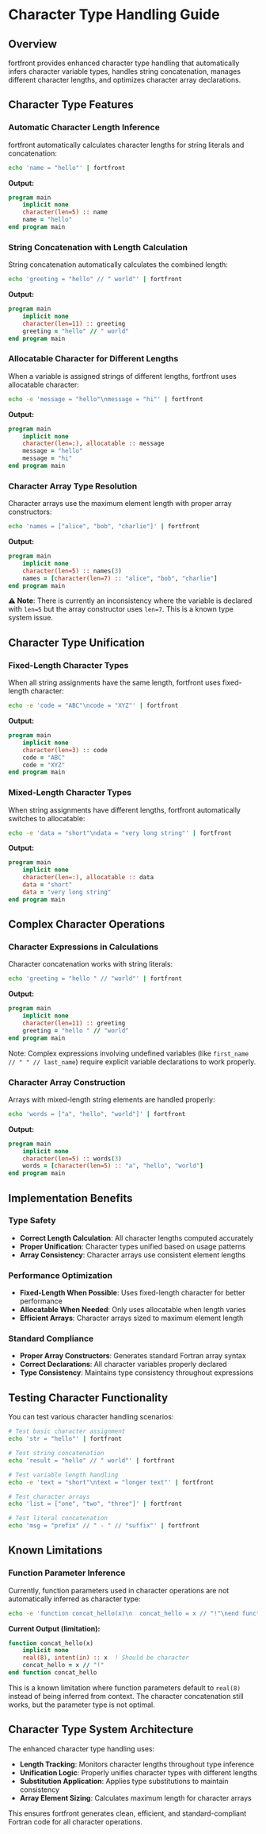 # Character Type Handling Guide

## Overview

fortfront provides enhanced character type handling that automatically infers character variable types, handles string concatenation, manages different character lengths, and optimizes character array declarations.

## Character Type Features

### Automatic Character Length Inference

fortfront automatically calculates character lengths for string literals and concatenation:

```bash
echo 'name = "hello"' | fortfront
```

**Output:**
```fortran
program main
    implicit none
    character(len=5) :: name
    name = "hello"
end program main
```

### String Concatenation with Length Calculation

String concatenation automatically calculates the combined length:

```bash
echo 'greeting = "hello" // " world"' | fortfront
```

**Output:**
```fortran
program main
    implicit none
    character(len=11) :: greeting
    greeting = "hello" // " world"
end program main
```

### Allocatable Character for Different Lengths

When a variable is assigned strings of different lengths, fortfront uses allocatable character:

```bash
echo -e 'message = "hello"\nmessage = "hi"' | fortfront
```

**Output:**
```fortran
program main
    implicit none
    character(len=:), allocatable :: message
    message = "hello"
    message = "hi"
end program main
```

### Character Array Type Resolution

Character arrays use the maximum element length with proper array constructors:

```bash
echo 'names = ["alice", "bob", "charlie"]' | fortfront
```

**Output:**
```fortran
program main
    implicit none
    character(len=5) :: names(3)
    names = [character(len=7) :: "alice", "bob", "charlie"]
end program main
```

**⚠️ Note**: There is currently an inconsistency where the variable is declared with `len=5` but the array constructor uses `len=7`. This is a known type system issue.

## Character Type Unification

### Fixed-Length Character Types

When all string assignments have the same length, fortfront uses fixed-length character:

```bash
echo -e 'code = "ABC"\ncode = "XYZ"' | fortfront
```

**Output:**
```fortran
program main
    implicit none
    character(len=3) :: code
    code = "ABC"
    code = "XYZ"
end program main
```

### Mixed-Length Character Types

When string assignments have different lengths, fortfront automatically switches to allocatable:

```bash
echo -e 'data = "short"\ndata = "very long string"' | fortfront
```

**Output:**
```fortran
program main
    implicit none
    character(len=:), allocatable :: data
    data = "short"
    data = "very long string"
end program main
```

## Complex Character Operations

### Character Expressions in Calculations

Character concatenation works with string literals:

```bash
echo 'greeting = "hello " // "world"' | fortfront
```

**Output:**
```fortran
program main
    implicit none
    character(len=11) :: greeting
    greeting = "hello " // "world"
end program main
```

Note: Complex expressions involving undefined variables (like `first_name // " " // last_name`) require explicit variable declarations to work properly.

### Character Array Construction

Arrays with mixed-length string elements are handled properly:

```bash
echo 'words = ["a", "hello", "world"]' | fortfront
```

**Output:**
```fortran
program main
    implicit none
    character(len=5) :: words(3)
    words = [character(len=5) :: "a", "hello", "world"]
end program main
```

## Implementation Benefits

### Type Safety

- **Correct Length Calculation**: All character lengths computed accurately
- **Proper Unification**: Character types unified based on usage patterns
- **Array Consistency**: Character arrays use consistent element lengths

### Performance Optimization

- **Fixed-Length When Possible**: Uses fixed-length character for better performance
- **Allocatable When Needed**: Only uses allocatable when length varies
- **Efficient Arrays**: Character arrays sized to maximum element length

### Standard Compliance

- **Proper Array Constructors**: Generates standard Fortran array syntax
- **Correct Declarations**: All character variables properly declared
- **Type Consistency**: Maintains type consistency throughout expressions

## Testing Character Functionality

You can test various character handling scenarios:

```bash
# Test basic character assignment
echo 'str = "hello"' | fortfront

# Test string concatenation
echo 'result = "hello" // " world"' | fortfront

# Test variable length handling
echo -e 'text = "short"\ntext = "longer text"' | fortfront

# Test character arrays
echo 'list = ["one", "two", "three"]' | fortfront

# Test literal concatenation
echo 'msg = "prefix" // " - " // "suffix"' | fortfront
```

## Known Limitations

### Function Parameter Inference

Currently, function parameters used in character operations are not automatically inferred as character type:

```bash
echo -e 'function concat_hello(x)\n  concat_hello = x // "!"\nend function' | fortfront
```

**Current Output (limitation):**
```fortran
function concat_hello(x)
    implicit none
    real(8), intent(in) :: x  ! Should be character
    concat_hello = x // "!"
end function concat_hello
```

This is a known limitation where function parameters default to `real(8)` instead of being inferred from context. The character concatenation still works, but the parameter type is not optimal.

## Character Type System Architecture

The enhanced character type handling uses:

- **Length Tracking**: Monitors character lengths throughout type inference
- **Unification Logic**: Properly unifies character types with different lengths
- **Substitution Application**: Applies type substitutions to maintain consistency
- **Array Element Sizing**: Calculates maximum length for character arrays

This ensures fortfront generates clean, efficient, and standard-compliant Fortran code for all character operations.